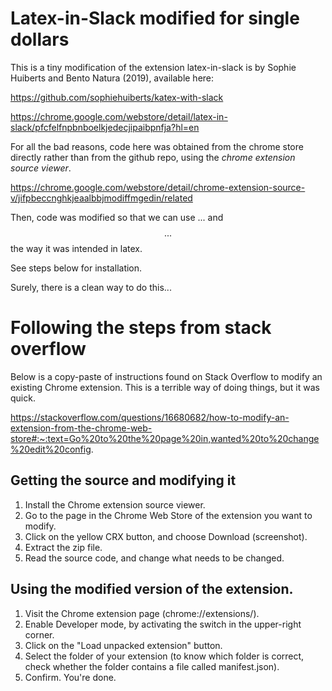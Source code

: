 # Latex-in-Slack modified for single dollars

This is a tiny modification of the extension latex-in-slack is by Sophie Huiberts and Bento Natura (2019), available here:

https://github.com/sophiehuiberts/katex-with-slack

https://chrome.google.com/webstore/detail/latex-in-slack/pfcfelfnpbnboelkjedecjipaibpnfja?hl=en

For all the bad reasons, code here was obtained from the chrome store directly rather than from the github repo, using the _chrome extension source viewer_.

https://chrome.google.com/webstore/detail/chrome-extension-source-v/jifpbeccnghkjeaalbbjmodiffmgedin/related

Then, code was modified so that we can use $...$ and $$...$$ the way it was intended in latex.

See steps below for installation.

Surely, there is a clean way to do this...


# Following the steps from stack overflow

Below is a copy-paste of instructions found on Stack Overflow to modify an existing Chrome extension. This is a terrible way of doing things, but it was quick.

https://stackoverflow.com/questions/16680682/how-to-modify-an-extension-from-the-chrome-web-store#:~:text=Go%20to%20the%20page%20in,wanted%20to%20change%20edit%20config.

## Getting the source and modifying it
1. Install the Chrome extension source viewer.
1. Go to the page in the Chrome Web Store of the extension you want to modify.
1. Click on the yellow CRX button, and choose Download (screenshot).
1. Extract the zip file.
1. Read the source code, and change what needs to be changed.

## Using the modified version of the extension.
1. Visit the Chrome extension page (chrome://extensions/).
1. Enable Developer mode, by activating the switch in the upper-right corner.
1. Click on the "Load unpacked extension" button.
1. Select the folder of your extension (to know which folder is correct, check whether the folder contains a file called manifest.json).
1. Confirm. You're done.
